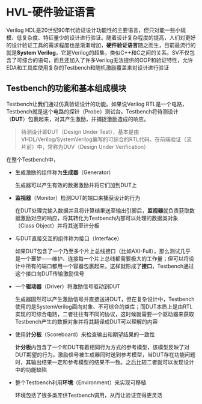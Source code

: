# HVL-硬件验证语言

Verilog HDL是20世纪90年代验证设计功能性的主要语言，但只对能一些小规模、低复杂度、特征量少的设计进行验证。随着设计复杂程度的提高，人们对更好的设计验证工具的需求程度也是渐渐增加，**硬件验证语言**随之而生，目前最流行的就是**System Verilog**，它是Verilog的超集，类似C++和C之间的关系。SV不仅包含了可综合的语句，而且还加入了许多Verilog无法提供的OOP和验证特性，允许EDA和工具库使用复杂的Testbench和随机激励覆盖来对设计进行验证

## Testbench的功能和基本组成模块

Testbench让我们通过仿真验证设计的功能。如果说Verilog RTL是一个电路，Testbench就是这个电路的探针（Probe）测试台。Testbench将待测设计（**DUT**）包裹起来，对其产生激励，并捕捉激励造成的响应。

> 待测设计即DUT（Design Under Test），基本是由VHDL/Verilog/SystemVerilog编写的可综合的RTL代码。在前端验证（流片前）中，常称为DUV（Design Under Verification）

在整个Testbench中，

* 生成激励的组件称为**生成器**（Generator）

    生成器可以产生有效的数据激励并将它们加到DUT上

* **监视器**（Monitor）检测DUT的端口来捕获设计的行为

    在DUT处理完输入数据并且将计算结果送至输出引脚后，**监视器**就负责获取数据激励对应的响应，将其转化为Testbench内部可以处理的数据类对象（Class Object）并将其送至计分板

* 与DUT直接交互的组件称为接口（Interface）

    如果DUT包含了一个乃至多个片上总线接口（比如AXI-Full），那么测试几乎是一个噩梦——维护、连接每一个片上总线都需要极大的工作量；但可以将设计中所有的端口都用一个容器包裹起来，这样就形成了**接口**，Testbench通过这个接口向DUT传输激励信号

* 一个**驱动器**（Driver）将激励信号驱动到DUT

    生成器固然可以产生激励信号并直接送进DUT，但在复杂设计中，Testbench使用的是SystemVerilog面向对象、不可综合的类库；而DUT本质上是由RTL实现的可综合电路，二者往往有不同的协议，这时候就需要一个驱动器来获取Testbench产生的数据对象并将其翻译成DUT可以理解的内容

* 使用**计分板**（Scoreboard）来检查输出和期望结果的一致性

    **计分板**内包含了一个和DUT有着相同行为方式的参考模型，该模型反映了对DUT期望的行为。激励信号被生成器同时送到参考模型，当DUT存在功能问题时，其输出结果一定和参考模型的结果不一致。之后比较二者就可以发现设计中的功能缺陷

* 整个Testbench利用**环境**（Environment）来实现可移植

    环境包括了很多类库供Testbench调用，从而让验证变得更灵活

